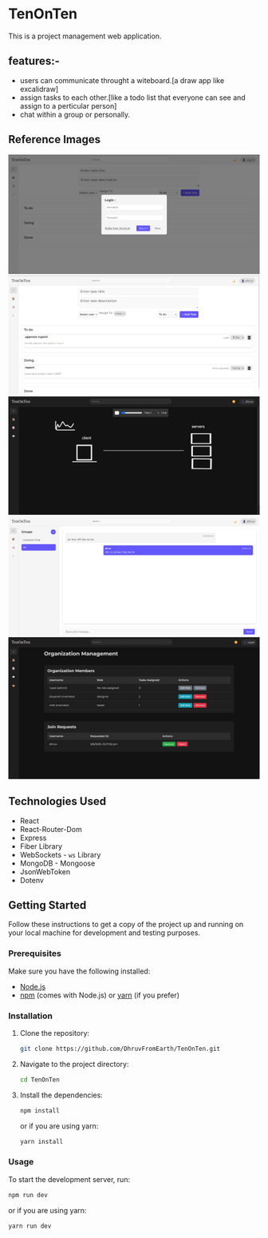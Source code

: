 # TenOnTen
This is a project management web application.

## features:-
- users can communicate throught a witeboard.[a draw app like excalidraw]
- assign tasks to each other.[like a todo list that everyone can see and assign to a perticular person]
- chat within a group or personally.

## Reference Images
![login](Public/login.png)
![task-manager](Public/task-manager.png)
![whiteboard](Public/whiteboard.png)
![chatapp](Public/chatapp.png)
![admin](Public/admin.png)

## Technologies Used

- React
- React-Router-Dom
- Express
- Fiber Library
- WebSockets - `ws` Library
- MongoDB - Mongoose
- JsonWebToken
- Dotenv

## Getting Started

Follow these instructions to get a copy of the project up and running on your local machine for development and testing purposes.

### Prerequisites

Make sure you have the following installed:

- [Node.js](https://nodejs.org/)
- [npm](https://www.npmjs.com/) (comes with Node.js) or [yarn](https://yarnpkg.com/) (if you prefer)

### Installation

1. Clone the repository:
   ```bash
   git clone https://github.com/DhruvFromEarth/TenOnTen.git
   ```

2. Navigate to the project directory:
   ```bash
   cd TenOnTen
   ```

3. Install the dependencies:
   ```bash
   npm install
   ```
   or if you are using yarn:
   ```bash
   yarn install
   ```

### Usage

To start the development server, run:
```bash
npm run dev
```
or if you are using yarn:
```bash
yarn run dev
```